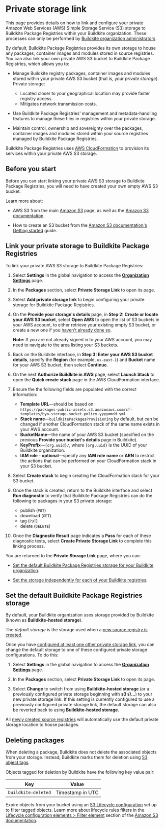 # Private storage link

This page provides details on how to link and configure your private Amazon Web Services (AWS) Simple Storage Service (S3) storage to Buildkite Package Registries within your Buildkite organization. These processes can only be performed by [Buildkite organization administrators](/docs/package-registries/security/permissions#manage-teams-and-permissions-organization-level-permissions).

By default, Buildkite Package Registries provides its own storage to house any packages, container images and modules stored in source registries. You can also link your own private AWS S3 bucket to Buildkite Package Registries, which allows you to:

- Manage Buildkite registry packages, container images and modules stored within your private AWS S3 bucket (that is, your _private storage_). Private storage:
    * Located closer to your geographical location may provide faster registry access.
    * Mitigates network transmission costs.

- Use Buildkite Package Registries' management and metadata-handling features to manage these files in registries within your private storage.

- Maintain control, ownership and sovereignty over the packages, container images and modules stored within your source registries managed by Buildkite Package Registries.

Buildkite Package Registries uses [AWS CloudFormation](https://docs.aws.amazon.com/AWSCloudFormation/latest/UserGuide/Welcome.html) to provision its services within your private AWS S3 storage.

## Before you start

Before you can start linking your private AWS S3 storage to Buildkite Package Registries, you will need to have created your own empty AWS S3 bucket.

Learn more about:

- AWS S3 from the main [Amazon S3](https://aws.amazon.com/s3/) page, as well as the [Amazon S3 documentation](https://docs.aws.amazon.com/s3/).

- How to create an S3 bucket from the [Amazon S3 documentation's Getting started](https://docs.aws.amazon.com/AmazonS3/latest/userguide/GetStartedWithS3.html) guide.

## Link your private storage to Buildkite Package Registries

To link your private AWS S3 storage to Buildkite Package Registries:

1. Select **Settings** in the global navigation to access the [**Organization Settings**](https://buildkite.com/organizations/~/settings) page.

1. In the **Packages** section, select **Private Storage Link** to open its page.

1. Select **Add private storage link** to begin configuring your private storage for Buildkite Package Registries.

1. On the **Provide your storage's details** page, in **Step 2: Create or locate your AWS S3 bucket**, select **Open AWS** to open the list of S3 buckets in your AWS account, to either retrieve your existing empty S3 bucket, or create a new one if you [haven't already done so](#before-you-start).

    **Note:** If you are not already signed in to your AWS account, you may need to navigate to the area listing your S3 buckets.

1. Back on the Buildkite interface, in **Step 3: Enter your AWS S3 bucket details**, specify the **Region** (for example, `us-east-1`) and **Bucket** name for your AWS S3 bucket, then select **Continue**.

1. On the next **Authorize Buildkite in AWS** page, select **Launch Stack** to open the **Quick create stack** page in the AWS CloudFormation interface.

1. Ensure the the following fields are populated with the correct information:
    * **Template URL**—should be based on:<br/>`https://packages-public-assets.s3.amazonaws.com/cf-templates/byo-storage-bucket-policy-yyyymmdd.yml`
    * **Stack name**—`buildkitePackagesProvisioning` by default, but can be changed if another CloudFormation stack of the same name exists in your AWS account.
    * **BucketName**—the name of your AWS S3 bucket (specified on the previous **Provide your bucket's details** page in Buildkite).
    * **KeyPrefix**—`{org.uuid}/`, where `{org.uuid}` is the UUID of your Buildkite organization.
    * **IAM role - optional**—specify any **IAM role** **name** or **ARN** to restrict the actions that can be performed on your CloudFormation stack in your S3 bucket.

1. Select **Create stack** to begin creating the CloudFormation stack for your S3 bucket.

1. Once the stack is created, return to the Buildkite interface and select **Run diagnostic** to verify that Buildkite Package Registries can do the following to packages in your S3 private storage:
    * publish (`PUT`)
    * download (`GET`)
    * tag (`PUT`)
    * delete (`DELETE`)

1. Once the **Diagnostic Result** page indicates a **Pass** for each of these diagnostic tests, select **Create Private Storage Link** to complete this linking process.

You are returned to the **Private Storage Link** page, where you can:

- [Set the default Buildkite Package Registries storage for your Buildkite organization](#set-the-default-buildkite-package-registries-storage).

- [Set the storage independently for each of your Buildkite registries](/docs/package-registries/manage-registries#update-a-source-registry-configure-registry-storage).

## Set the default Buildkite Package Registries storage

By default, your Buildkite organization uses storage provided by Buildkite (known as **Buildkite-hosted storage**).

The _default storage_ is the storage used when a [new source registry is created](/docs/package-registries/manage-registries#create-a-source-registry).

Once you have [configured at least one other private storage link](#link-your-private-storage-to-buildkite-package-registries), you can change the default storage to one of these configured private storage configurations. To do this:

1. Select **Settings** in the global navigation to access the [**Organization Settings**](https://buildkite.com/organizations/~/settings) page.

1. In the **Packages** section, select **Private Storage Link** to open its page.

1. Select **Change** to switch from using **Buildkite-hosted storage** (or a previously configured private storage beginning with **s3://...**) to your new private storage link. If this setting is currently configured to use a previously configured private storage link, the default storage can also be reverted back to using **Buildkite-hosted storage**.

All [newly created source registries](/docs/package-registries/manage-registries#create-a-source-registry) will automatically use the default private storage location to house packages.

## Deleting packages

When deleting a package, Buildkite does not delete the associated objects from your storage. Instead, Buildkite marks them for deletion using [S3 object tags](https://docs.aws.amazon.com/AmazonS3/latest/userguide/object-tagging.html).

Objects tagged for deletion by Buildkite have the following key value pair:

| Key                 | Value            |
|---------------------|------------------|
| `buildkite:deleted` | Timestamp in UTC |

Expire objects from your bucket using an [S3 Lifecycle configuration](https://docs.aws.amazon.com/AmazonS3/latest/userguide/how-to-set-lifecycle-configuration-intro.html) set up to filter tagged objects. Learn more about lifecycle rules filters in the [Lifecycle configuration elements > Filter element](https://docs.aws.amazon.com/AmazonS3/latest/userguide/intro-lifecycle-rules.html#intro-lifecycle-rules-filter) section of the [Amazon S3 documentation](https://docs.aws.amazon.com/s3/).
